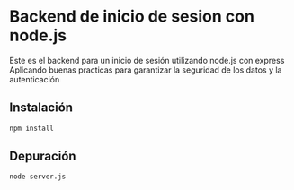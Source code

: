 # Backend de inicio de sesion con node.js

Este es el backend para un inicio de sesión utilizando node.js con express
Aplicando buenas practicas para garantizar la seguridad de los datos y la autenticación

## Instalación 

```sh
npm install
```

## Depuración

```sh
node server.js
```